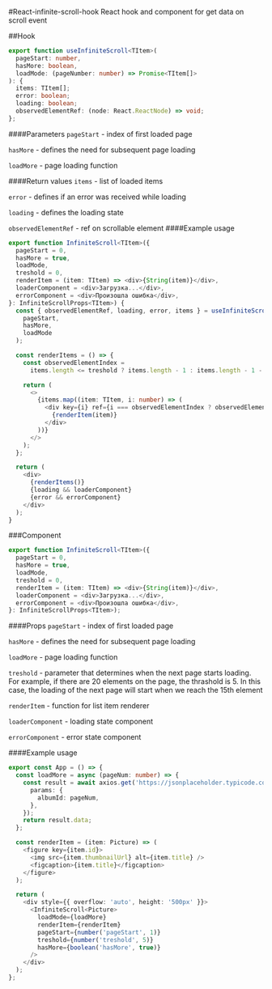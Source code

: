 #React-infinite-scroll-hook
React hook and component for get data on scroll event

##Hook

```typescript jsx
export function useInfiniteScroll<TItem>(
  pageStart: number,
  hasMore: boolean,
  loadMode: (pageNumber: number) => Promise<TItem[]>
): {
  items: TItem[];
  error: boolean;
  loading: boolean;
  observedElementRef: (node: React.ReactNode) => void;
};
```

####Parameters
`pageStart` - index of first loaded page

`hasMore` - defines the need for subsequent page loading

`loadMore` - page loading function

####Return values
`items` - list of loaded items

`error` - defines if an error was received while loading

`loading` - defines the loading state

`observedElementRef` - ref on scrollable element
####Example usage

```typescript jsx
export function InfiniteScroll<TItem>({
  pageStart = 0,
  hasMore = true,
  loadMode,
  treshold = 0,
  renderItem = (item: TItem) => <div>{String(item)}</div>,
  loaderComponent = <div>Загрузка...</div>,
  errorComponent = <div>Произошла ошибка</div>,
}: InfiniteScrollProps<TItem>) {
  const { observedElementRef, loading, error, items } = useInfiniteScroll(
    pageStart,
    hasMore,
    loadMode
  );

  const renderItems = () => {
    const observedElementIndex =
      items.length <= treshold ? items.length - 1 : items.length - 1 - treshold;

    return (
      <>
        {items.map((item: TItem, i: number) => (
          <div key={i} ref={i === observedElementIndex ? observedElementRef : null}>
            {renderItem(item)}
          </div>
        ))}
      </>
    );
  };

  return (
    <div>
      {renderItems()}
      {loading && loaderComponent}
      {error && errorComponent}
    </div>
  );
}
```

###Component

```typescript jsx
export function InfiniteScroll<TItem>({
  pageStart = 0,
  hasMore = true,
  loadMode,
  treshold = 0,
  renderItem = (item: TItem) => <div>{String(item)}</div>,
  loaderComponent = <div>Загрузка...</div>,
  errorComponent = <div>Произошла ошибка</div>,
}: InfiniteScrollProps<TItem>);
```

####Props
`pageStart` - index of first loaded page

`hasMore` - defines the need for subsequent page loading

`loadMore` - page loading function

`treshold` - parameter that determines when the next page starts loading. For example, if there are 20 elements on the page, the thrashold is 5. In this case, the loading of the next page will start when we reach the 15th element

`renderItem` - function for list item renderer

`loaderComponent` - loading state component

`errorComponent` - error state component

####Example usage

```typescript jsx
export const App = () => {
  const loadMore = async (pageNum: number) => {
    const result = await axios.get('https://jsonplaceholder.typicode.com/photos', {
      params: {
        albumId: pageNum,
      },
    });
    return result.data;
  };

  const renderItem = (item: Picture) => (
    <figure key={item.id}>
      <img src={item.thumbnailUrl} alt={item.title} />
      <figcaption>{item.title}</figcaption>
    </figure>
  );

  return (
    <div style={{ overflow: 'auto', height: '500px' }}>
      <InfiniteScroll<Picture>
        loadMode={loadMore}
        renderItem={renderItem}
        pageStart={number('pageStart', 1)}
        treshold={number('treshold', 5)}
        hasMore={boolean('hasMore', true)}
      />
    </div>
  );
};
```
